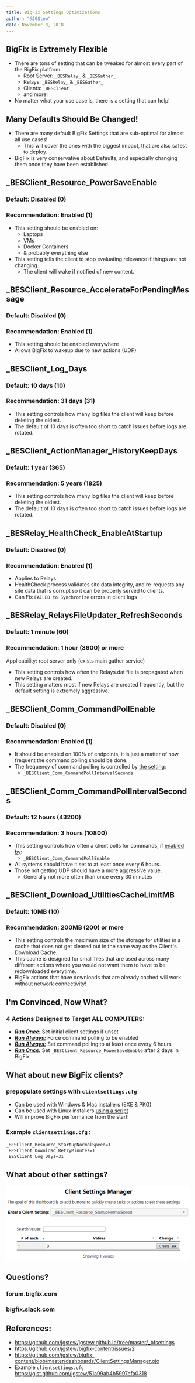 ```yaml
---
title: BigFix Settings Optimizations
author: "@JGStew"
date: November 8, 2018
---
```


<!-- git pull;pandoc 2018-10-30-BigFix-Settings-Optimizations.md -o BigFix_tmp.pptx;open BigFix_tmp.pptx -->

## BigFix is Extremely Flexible

- There are tons of setting that can be tweaked for almost every part of the BigFix platform.
  - Root Server: `_BESRelay_` & `_BESGather_`
  - Relays: `_BESRelay_` & `_BESGather_`
  - Clients: `_BESClient_`
  - and more!
- No matter what your use case is, there is a setting that can help!


## Many Defaults Should Be Changed!

- There are many default BigFix Settings that are sub-optimal for almost all use cases!
  - This will cover the ones with the biggest impact, that are also safest to deploy.
- BigFix is very conservative about Defaults, and especially changing them once they have been established.


## _BESClient_Resource_PowerSaveEnable

### Default: Disabled (0)

### Recommendation: Enabled (1)

- This setting should be enabled on:
  - Laptops
  - VMs
  - Docker Containers
  - & probably everything else
- This setting tells the client to stop evaluating relevance if things are not changing.
  - The client will wake if notified of new content.


## _BESClient_Resource_AccelerateForPendingMessage

### Default: Disabled (0)

### Recommendation: Enabled (1)

- This setting should be enabled everywhere
- Allows BigFix to wakeup due to new actions (UDP)


## _BESClient_Log_Days

### Default: 10 days (10)

### Recommendation: 31 days (31)

- This setting controls how many log files the client will keep before deleting the oldest. 
- The default of 10 days is often too short to catch issues before logs are rotated.


## _BESClient_ActionManager_HistoryKeepDays

### Default: 1 year (365)

### Recommendation: 5 years (1825)

- This setting controls how many log files the client will keep before deleting the oldest. 
- The default of 10 days is often too short to catch issues before logs are rotated.


## _BESRelay_HealthCheck_EnableAtStartup

### Default: Disabled (0)

### Recommendation: Enabled (1)

- Applies to Relays
- HealthCheck process validates site data integrity, and re-requests any site data that is corrupt so it can be properly served to clients.
- Can Fix `FAILED to Synchronize` errors in client logs


## _BESRelay_RelaysFileUpdater_RefreshSeconds

### Default: 1 minute (60)

### Recommendation: 1 hour (3600) or more

Applicability: root server only (exists main gather service)

- This setting controls how often the Relays.dat file is propagated when new Relays are created.
- This setting matters most if new Relays are created frequently, but the default setting is extremely aggressive.


## _BESClient_Comm_CommandPollEnable

### Default: Disabled (0)

### Recommendation: Enabled (1)

- It should be enabled on 100% of endpoints, it is just a matter of how frequent the command polling should be done.
- The frequency of command polling is controlled by [the setting](https://github.com/jgstew/jgstew.github.io/blob/master/_bfsettings/_BESClient_Comm_CommandPollIntervalSeconds.md): 
  - `_BESClient_Comm_CommandPollIntervalSeconds`


## _BESClient_Comm_CommandPollIntervalSeconds

### Default: 12 hours (43200)

### Recommendation: 3 hours (10800)

- This setting controls how often a client polls for commands, if [enabled by](https://github.com/jgstew/jgstew.github.io/blob/master/_bfsettings/_BESClient_Comm_CommandPollEnable.md): 
  - `_BESClient_Comm_CommandPollEnable`
- All systems should have it set to at least once every 6 hours.
- Those not getting UDP should have a more aggressive value.
  - Generally not more often than once every 30 minutes


## _BESClient_Download_UtilitiesCacheLimitMB

### Default: 10MB (10)

### Recommendation: 200MB (200) or more

- This setting controls the maximum size of the storage for utilities in a cache that does not get cleared out in the same way as the Client's Download Cache.
- This cache is designed for small files that are used across many different actions where you would not want them to have to be redownloaded everytime.
- BigFix actions that have downloads that are already cached will work without network connectivity!


## I'm Convinced, Now What?

### 4 Actions Designed to Target ALL COMPUTERS:

- [***Run Once:***](https://github.com/jgstew/bigfix-content/blob/master/fixlet/clientsettings/Recommended%20Client%20Settings%20-%20Initial%20Provisioning%20Speed%20up%20-%20Long%20term%20settings.bes) Set initial client settings if unset
- [***Run Always:***](https://github.com/jgstew/bigfix-content/blob/master/fixlet/clientsettings/Set%20__BESClient_Comm_CommandPollEnable_%20to%20_1_%20-%20Universal.bes) Force command polling to be enabled
- [***Run Always:***](https://github.com/jgstew/bigfix-content/blob/master/fixlet/clientsettings/Force%20CommandPollInterval%20to%20be%20less%20than%206%20hours%20-%20Universal%20-%20Policy.bes) Set command polling to at least once every 6 hours
- [***Run Once:***](https://github.com/jgstew/bigfix-content/blob/master/fixlet/clientsettings/Set%20__BESClient_Resource_PowerSaveEnable_%20to%20_1_%20after%202%20days%20-%20Universal.bes) Set `_BESClient_Resource_PowerSaveEnable` after 2 days in BigFix


## What about new BigFix clients?

### prepopulate settings with `clientsettings.cfg`

- Can be used with Windows & Mac installers (EXE & PKG)
- Can be used with Linux installers [using a script](https://github.com/jgstew/tools/blob/fa64fb29cac7788166b883c1a41c45a6f6ed7d58/bash/install_bigfix.sh#L277)
- Will improve BigFix performance from the start!

### Example `clientsettings.cfg` :

```
_BESClient_Resource_StartupNormalSpeed=1
_BESClient_Download_RetryMinutes=1
_BESClient_Log_Days=31
```


## What about other settings?

![ ](../images/BigFix/Dashboards/DashboardClientSettingsManager.png)


## Questions?

### forum.bigfix.com
### bigfix.slack.com

## References:

- https://github.com/jgstew/jgstew.github.io/tree/master/_bfsettings
- https://github.com/jgstew/bigfix-content/issues/2
- https://github.com/jgstew/bigfix-content/blob/master/dashboards/ClientSettingsManager.ojo
- Example `clientsettings.cfg` https://gist.github.com/jgstew/51a99ab4b5997efa0318
